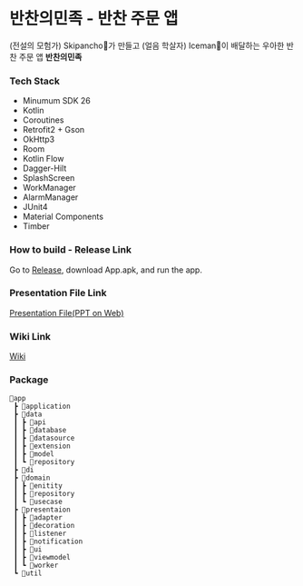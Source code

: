 # 반찬의민족 - 반찬 주문 앱
(전설의 모험가) Skipancho🌮가 만들고 (얼음 학살자) Iceman🧊이 배달하는 우아한 반찬 주문 앱 **반찬의민족**

### Tech Stack

- Minumum SDK 26
- Kotlin
- Coroutines
- Retrofit2 + Gson
- OkHttp3
- Room
- Kotlin Flow
- Dagger-Hilt
- SplashScreen
- WorkManager
- AlarmManager
- JUnit4
- Material Components
- Timber


### How to build - Release Link
Go to [Release](https://github.com/woowa-techcamp-2022/android-banchan-01/releases), download App.apk, and run the app.

### Presentation File Link

[Presentation File(PPT on Web)](https://www.miricanvas.com/v/11cs3w2)

### Wiki Link

[Wiki](https://github.com/woowa-techcamp-2022/android-banchan-01/wiki)

### Package

```
📂app
 ┣ 📂application
 ┣ 📂data
 ┃ ┣ 📂api
 ┃ ┣ 📂database
 ┃ ┣ 📂datasource
 ┃ ┣ 📂extension
 ┃ ┣ 📂model
 ┃ ┗ 📂repository
 ┣ 📂di
 ┣ 📂domain
 ┃ ┣ 📂enitity
 ┃ ┣ 📂repository
 ┃ ┗ 📂usecase
 ┣ 📂presentaion
 ┃ ┣ 📂adapter
 ┃ ┣ 📂decoration
 ┃ ┣ 📂listener
 ┃ ┣ 📂notification
 ┃ ┣ 📂ui
 ┃ ┣ 📂viewmodel
 ┃ ┗ 📂worker
 ┗ 📂util
```
